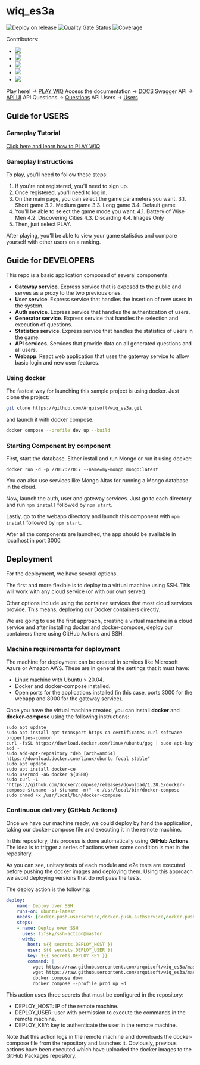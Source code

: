# wiq_es3a

[![Deploy on release](https://github.com/Arquisoft/wiq_es3a/actions/workflows/release.yml/badge.svg)](https://github.com/Arquisoft/wiq_es3a/actions/workflows/release.yml)
[![Quality Gate Status](https://sonarcloud.io/api/project_badges/measure?project=Arquisoft_wiq_es3a&metric=alert_status)](https://sonarcloud.io/summary/new_code?id=Arquisoft_wiq_es3a)
[![Coverage](https://sonarcloud.io/api/project_badges/measure?project=Arquisoft_wiq_es3a&metric=coverage)](https://sonarcloud.io/summary/new_code?id=Arquisoft_wiq_es3a)

Contributors:
- <a href="https://github.com/uo287998"><img src="https://img.shields.io/badge/Ángel-fuchsia?logo=github"></a>
- <a href="https://github.com/UO289659"><img src="https://img.shields.io/badge/Carmen-fuchsia?logo=github"></a>
- <a href="https://github.com/UO285267"><img src="https://img.shields.io/badge/Felipe-fuchsia?logo=github"></a>
- <a href="https://github.com/UO277382"><img src="https://img.shields.io/badge/Laureano-fuchsia?logo=github"></a>
- <a href="https://github.com/marcosMachadoMenendez"><img src="https://img.shields.io/badge/Marcos-fuchsia?logo=github"></a>

Play here! -> [PLAY WIQ](http://20.49.57.157:3000/ "WIQ")
Access the documentation -> [DOCS](https://arquisoft.github.io/wiq_es3a/)
Swagger API -> [API UI](http://20.49.57.157:8000/api-doc)
API Questions -> [Questions](http://20.49.57.157:8000/questions)
API Users -> [Users](http://20.49.57.157:8000/users)

## Guide for USERS

### Gameplay Tutorial
[Click here and learn how to PLAY WIQ](https://tinyurl.com/shmd92c2)

### Gameplay Instructions
To play, you'll need to follow these steps:
1. If you're not registered, you'll need to sign up.
2. Once registered, you'll need to log in.
3. On the main page, you can select the game parameters you want.
   3.1. Short game
   3.2. Medium game
   3.3. Long game
   3.4. Default game
4. You'll be able to select the game mode you want.
   4.1. Battery of Wise Men
   4.2. Discovering Cities
   4.3. Discarding
   4.4. Images Only
5. Then, just select PLAY.

After playing, you'll be able to view your game statistics and compare yourself with other users on a ranking.

## Guide for DEVELOPERS

This repo is a basic application composed of several components.

- **Gateway service**. Express service that is exposed to the public and serves as a proxy to the two previous ones.
- **User service**. Express service that handles the insertion of new users in the system.
- **Auth service**. Express service that handles the authentication of users.
- **Generator service**. Express service that handles the selection and execution of questions.
- **Statistics service**. Express service that handles the statistics of users in the game.
- **API services**. Services that provide data on all generated questions and all users.
- **Webapp**. React web application that uses the gateway service to allow basic login and new user features.

### Using docker

The fastest way for launching this sample project is using docker. Just clone the project:

```sh
git clone https://github.com/Arquisoft/wiq_es3a.git
```

and launch it with docker compose:

```sh
docker compose --profile dev up --build
```

### Starting Component by component

First, start the database. Either install and run Mongo or run it using docker:

```docker run -d -p 27017:27017 --name=my-mongo mongo:latest```

You can also use services like Mongo Altas for running a Mongo database in the cloud.

Now, launch the auth, user and gateway services. Just go to each directory and run `npm install` followed by `npm start`.

Lastly, go to the webapp directory and launch this component with `npm install` followed by `npm start`.

After all the components are launched, the app should be available in localhost in port 3000.

## Deployment

For the deployment, we have several options. 

The first and more flexible is to deploy to a virtual machine using SSH. This will work with any cloud service (or with our own server). 

Other options include using the container services that most cloud services provide. This means, deploying our Docker containers directly. 

We are going to use the first approach, creating a virtual machine in a cloud service and after installing docker and docker-compose, deploy our containers there using GitHub Actions and SSH.

### Machine requirements for deployment

The machine for deployment can be created in services like Microsoft Azure or Amazon AWS. These are in general the settings that it must have:

- Linux machine with Ubuntu > 20.04.
- Docker and docker-compose installed.
- Open ports for the applications installed (in this case, ports 3000 for the webapp and 8000 for the gateway service).

Once you have the virtual machine created, you can install **docker** and **docker-compose** using the following instructions:

```ssh
sudo apt update
sudo apt install apt-transport-https ca-certificates curl software-properties-common
curl -fsSL https://download.docker.com/linux/ubuntu/gpg | sudo apt-key add -
sudo add-apt-repository "deb [arch=amd64] https://download.docker.com/linux/ubuntu focal stable"
sudo apt update
sudo apt install docker-ce
sudo usermod -aG docker ${USER}
sudo curl -L "https://github.com/docker/compose/releases/download/1.28.5/docker-compose-$(uname -s)-$(uname -m)" -o /usr/local/bin/docker-compose
sudo chmod +x /usr/local/bin/docker-compose
```

### Continuous delivery (GitHub Actions)

Once we have our machine ready, we could deploy by hand the application, taking our docker-compose file and executing it in the remote machine. 

In this repository, this process is done automatically using **GitHub Actions**. The idea is to trigger a series of actions when some condition is met in the repository. 

As you can see, unitary tests of each module and e2e tests are executed before pushing the docker images and deploying them. Using this approach we avoid deploying versions that do not pass the tests.

The deploy action is the following:

```yml
deploy:
    name: Deploy over SSH
    runs-on: ubuntu-latest
    needs: [docker-push-userservice,docker-push-authservice,docker-push-gatewayservice,docker-push-webapp]
    steps:
    - name: Deploy over SSH
      uses: fifsky/ssh-action@master
      with:
        host: ${{ secrets.DEPLOY_HOST }}
        user: ${{ secrets.DEPLOY_USER }}
        key: ${{ secrets.DEPLOY_KEY }}
        command: |
          wget https://raw.githubusercontent.com/arquisoft/wiq_es3a/master/docker-compose.yml -O docker-compose.yml
          wget https://raw.githubusercontent.com/arquisoft/wiq_es3a/master/.env -O .env
          docker compose down
          docker compose --profile prod up -d
```

This action uses three secrets that must be configured in the repository:
- DEPLOY_HOST: IP of the remote machine.
- DEPLOY_USER: user with permission to execute the commands in the remote machine.
- DEPLOY_KEY: key to authenticate the user in the remote machine.

Note that this action logs in the remote machine and downloads the docker-compose file from the repository and launches it. Obviously, previous actions have been executed which have uploaded the docker images to the GitHub Packages repository.
